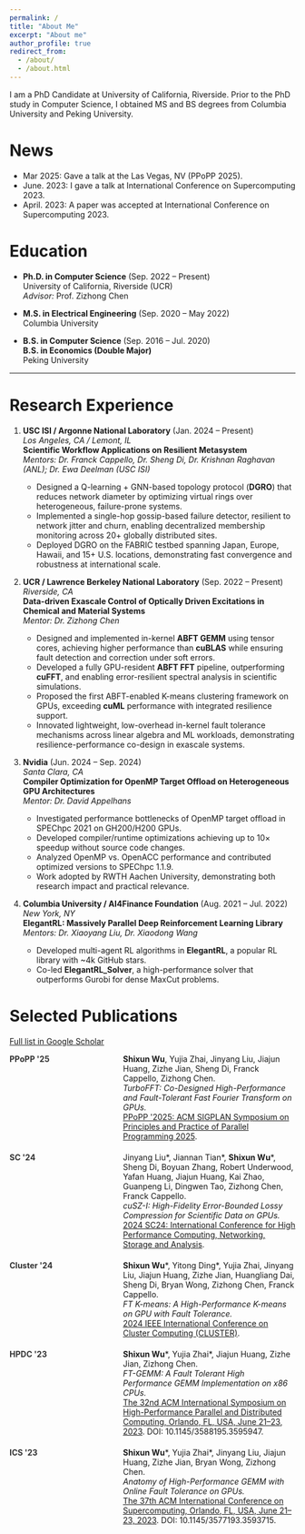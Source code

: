 ```yaml
---
permalink: /
title: "About Me"
excerpt: "About me"
author_profile: true
redirect_from: 
  - /about/
  - /about.html
---
```


I am a PhD Candidate at University of California, Riverside. Prior to the PhD study in Computer Science, I obtained MS and BS degrees from Columbia University and Peking University.

News
======
- Mar 2025: Gave a talk at the Las Vegas, NV (PPoPP 2025).  
- June. 2023: I gave a talk at International Conference on Supercomputing 2023.
- April. 2023: A paper was accepted at International Conference on Supercomputing 2023.

Education
======

- **Ph.D. in Computer Science** (Sep. 2022 – Present)  
  University of California, Riverside (UCR)  
  *Advisor:* Prof. Zizhong Chen

- **M.S. in Electrical Engineering** (Sep. 2020 – May 2022)  
  Columbia University

- **B.S. in Computer Science** (Sep. 2016 – Jul. 2020)  
  **B.S. in Economics (Double Major)**  
  Peking University

---

Research Experience
======

1. **USC ISI / Argonne National Laboratory** (Jan. 2024 – Present)  
   *Los Angeles, CA / Lemont, IL*  
   **Scientific Workflow Applications on Resilient Metasystem**  
   *Mentors: Dr. Franck Cappello, Dr. Sheng Di, Dr. Krishnan Raghavan (ANL); Dr. Ewa Deelman (USC ISI)*  
   - Designed a Q-learning + GNN-based topology protocol (**DGRO**) that reduces network diameter by optimizing virtual rings over heterogeneous, failure-prone systems.  
   - Implemented a single-hop gossip-based failure detector, resilient to network jitter and churn, enabling decentralized membership monitoring across 20+ globally distributed sites.  
   - Deployed DGRO on the FABRIC testbed spanning Japan, Europe, Hawaii, and 15+ U.S. locations, demonstrating fast convergence and robustness at international scale.

2. **UCR / Lawrence Berkeley National Laboratory** (Sep. 2022 – Present)  
   *Riverside, CA*  
   **Data-driven Exascale Control of Optically Driven Excitations in Chemical and Material Systems**  
   *Mentor: Dr. Zizhong Chen*  
   - Designed and implemented in-kernel **ABFT GEMM** using tensor cores, achieving higher performance than **cuBLAS** while ensuring fault detection and correction under soft errors.  
   - Developed a fully GPU-resident **ABFT FFT** pipeline, outperforming **cuFFT**, and enabling error-resilient spectral analysis in scientific simulations.  
   - Proposed the first ABFT-enabled K-means clustering framework on GPUs, exceeding **cuML** performance with integrated resilience support.  
   - Innovated lightweight, low-overhead in-kernel fault tolerance mechanisms across linear algebra and ML workloads, demonstrating resilience-performance co-design in exascale systems.

3. **Nvidia** (Jun. 2024 – Sep. 2024)  
   *Santa Clara, CA*  
   **Compiler Optimization for OpenMP Target Offload on Heterogeneous GPU Architectures**  
   *Mentor: Dr. David Appelhans*  
   - Investigated performance bottlenecks of OpenMP target offload in SPEChpc 2021 on GH200/H200 GPUs.  
   - Developed compiler/runtime optimizations achieving up to 10× speedup without source code changes.  
   - Analyzed OpenMP vs. OpenACC performance and contributed optimized versions to SPEChpc 1.1.9.  
   - Work adopted by RWTH Aachen University, demonstrating both research impact and practical relevance.

4. **Columbia University / AI4Finance Foundation** (Aug. 2021 – Jul. 2022)  
   *New York, NY*  
   **ElegantRL: Massively Parallel Deep Reinforcement Learning Library**  
   *Mentors: Dr. Xiaoyang Liu, Dr. Xiaodong Wang*  
   - Developed multi-agent RL algorithms in **ElegantRL**, a popular RL library with ~4k GitHub stars.  
   - Co-led **ElegantRL_Solver**, a high-performance solver that outperforms Gurobi for dense MaxCut problems.

Selected Publications
=====================

<p><a href="https://scholar.google.com/citations?user=MFWUo10AAAAJ&hl=zh-CN&oi=ao" target="_blank">Full list in Google Scholar</a></p>


<div style="display: flex; align-items: flex-start; margin-bottom: 20px;">
  <div style="min-width: 200px; font-weight: bold; color: #333; white-space: nowrap;">
    PPoPP '25
  </div>
  <div>
    <strong>Shixun Wu</strong>, Yujia Zhai, Jinyang Liu, Jiajun Huang, Zizhe Jian, Sheng Di, Franck Cappello, Zizhong Chen.<br>
    <em>TurboFFT: Co-Designed High-Performance and Fault-Tolerant Fast Fourier Transform on GPUs.</em><br>
    <a href="https://dl.acm.org/doi/10.1145/3710848.3710853" target="_blank">PPoPP '2025: ACM SIGPLAN Symposium on Principles and Practice of Parallel Programming 2025</a>.
  </div>
</div>

<div style="display: flex; align-items: flex-start; margin-bottom: 20px;">
  <div style="min-width: 200px; font-weight: bold; color: #333; white-space: nowrap;">
    SC '24
  </div>
  <div>
    Jinyang Liu*, Jiannan Tian*, <strong>Shixun Wu</strong>*, Sheng Di, Boyuan Zhang, Robert Underwood, Yafan Huang, Jiajun Huang, Kai Zhao, Guanpeng Li, Dingwen Tao, Zizhong Chen, Franck Cappello.<br>
    <em>cuSZ-I: High-Fidelity Error-Bounded Lossy Compression for Scientific Data on GPUs.</em><br>
    <a href="https://www.computer.org/csdl/proceedings-article/sc/2024/529100a158/21HUVd8CAPC" target="_blank">2024 SC24: International Conference for High Performance Computing, Networking, Storage and Analysis</a>.
  </div>
</div>

<div style="display: flex; align-items: flex-start; margin-bottom: 20px;">
  <div style="min-width: 200px; font-weight: bold; color: #333; white-space: nowrap;">
    Cluster '24
  </div>
  <div>
    <strong>Shixun Wu</strong>*, Yitong Ding*, Yujia Zhai, Jinyang Liu, Jiajun Huang, Zizhe Jian, Huangliang Dai, Sheng Di, Bryan Wong, Zizhong Chen, Franck Cappello.<br>
    <em>FT K-means: A High-Performance K-means on GPU with Fault Tolerance.</em><br>
    <a href="https://www.computer.org/csdl/proceedings-article/cluster/2024/587100a322/21HPtzEXyCY" target="_blank">2024 IEEE International Conference on Cluster Computing (CLUSTER)</a>.
  </div>
</div>

<div style="display: flex; align-items: flex-start; margin-bottom: 20px;">
  <div style="min-width: 200px; font-weight: bold; color: #333; white-space: nowrap;">
    HPDC '23
  </div>
  <div>
    <strong>Shixun Wu</strong>*, Yujia Zhai*, Jiajun Huang, Zizhe Jian, Zizhong Chen.<br>
    <em>FT-GEMM: A Fault Tolerant High Performance GEMM Implementation on x86 CPUs.</em><br>
    <a href="https://dl.acm.org/doi/10.1145/3588195.3595947" target="_blank">The 32nd ACM International Symposium on High-Performance Parallel and Distributed Computing, Orlando, FL, USA, June 21–23, 2023</a>. DOI: 10.1145/3588195.3595947.
  </div>
</div>

<div style="display: flex; align-items: flex-start; margin-bottom: 20px;">
  <div style="min-width: 200px; font-weight: bold; color: #333; white-space: nowrap;">
    ICS '23
  </div>
  <div>
    <strong>Shixun Wu</strong>*, Yujia Zhai*, Jinyang Liu, Jiajun Huang, Zizhe Jian, Bryan Wong, Zizhong Chen.<br>
    <em>Anatomy of High-Performance GEMM with Online Fault Tolerance on GPUs.</em><br>
    <a href="https://dl.acm.org/doi/10.1145/3577193.3593715" target="_blank">The 37th ACM International Conference on Supercomputing, Orlando, FL, USA, June 21–23, 2023</a>. DOI: 10.1145/3577193.3593715.
  </div>
</div>



<!-- Getting started
======
1. Register a GitHub account if you don't have one and confirm your e-mail (required!)
1. Fork [this repository](https://github.com/academicpages/academicpages.github.io) by clicking the "fork" button in the top right. 
1. Go to the repository's settings (rightmost item in the tabs that start with "Code", should be below "Unwatch"). Rename the repository "[your GitHub username].github.io", which will also be your website's URL.
1. Set site-wide configuration and create content & metadata (see below -- also see [this set of diffs](http://archive.is/3TPas) showing what files were changed to set up [an example site](https://getorg-testacct.github.io) for a user with the username "getorg-testacct")
1. Upload any files (like PDFs, .zip files, etc.) to the files/ directory. They will appear at https://[your GitHub username].github.io/files/example.pdf.  
1. Check status by going to the repository settings, in the "GitHub pages" section

Site-wide configuration
------
The main configuration file for the site is in the base directory in [_config.yml](https://github.com/academicpages/academicpages.github.io/blob/master/_config.yml), which defines the content in the sidebars and other site-wide features. You will need to replace the default variables with ones about yourself and your site's github repository. The configuration file for the top menu is in [_data/navigation.yml](https://github.com/academicpages/academicpages.github.io/blob/master/_data/navigation.yml). For example, if you don't have a portfolio or blog posts, you can remove those items from that navigation.yml file to remove them from the header. 

Create content & metadata
------
For site content, there is one markdown file for each type of content, which are stored in directories like _publications, _talks, _posts, _teaching, or _pages. For example, each talk is a markdown file in the [_talks directory](https://github.com/academicpages/academicpages.github.io/tree/master/_talks). At the top of each markdown file is structured data in YAML about the talk, which the theme will parse to do lots of cool stuff. The same structured data about a talk is used to generate the list of talks on the [Talks page](https://academicpages.github.io/talks), each [individual page](https://academicpages.github.io/talks/2012-03-01-talk-1) for specific talks, the talks section for the [CV page](https://academicpages.github.io/cv), and the [map of places you've given a talk](https://academicpages.github.io/talkmap.html) (if you run this [python file](https://github.com/academicpages/academicpages.github.io/blob/master/talkmap.py) or [Jupyter notebook](https://github.com/academicpages/academicpages.github.io/blob/master/talkmap.ipynb), which creates the HTML for the map based on the contents of the _talks directory).

**Markdown generator**

I have also created [a set of Jupyter notebooks](https://github.com/academicpages/academicpages.github.io/tree/master/markdown_generator
) that converts a CSV containing structured data about talks or presentations into individual markdown files that will be properly formatted for the academicpages template. The sample CSVs in that directory are the ones I used to create my own personal website at stuartgeiger.com. My usual workflow is that I keep a spreadsheet of my publications and talks, then run the code in these notebooks to generate the markdown files, then commit and push them to the GitHub repository.

How to edit your site's GitHub repository
------
Many people use a git client to create files on their local computer and then push them to GitHub's servers. If you are not familiar with git, you can directly edit these configuration and markdown files directly in the github.com interface. Navigate to a file (like [this one](https://github.com/academicpages/academicpages.github.io/blob/master/_talks/2012-03-01-talk-1.md) and click the pencil icon in the top right of the content preview (to the right of the "Raw | Blame | History" buttons). You can delete a file by clicking the trashcan icon to the right of the pencil icon. You can also create new files or upload files by navigating to a directory and clicking the "Create new file" or "Upload files" buttons. 

Example: editing a markdown file for a talk
![Editing a markdown file for a talk](/images/editing-talk.png)

For more info
------
More info about configuring academicpages can be found in [the guide](https://academicpages.github.io/markdown/). The [guides for the Minimal Mistakes theme](https://mmistakes.github.io/minimal-mistakes/docs/configuration/) (which this theme was forked from) might also be helpful. -->
